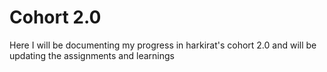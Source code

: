 # Cohort 2.0
Here I will be documenting my progress in harkirat's cohort 2.0 and will be updating the assignments and learnings 
